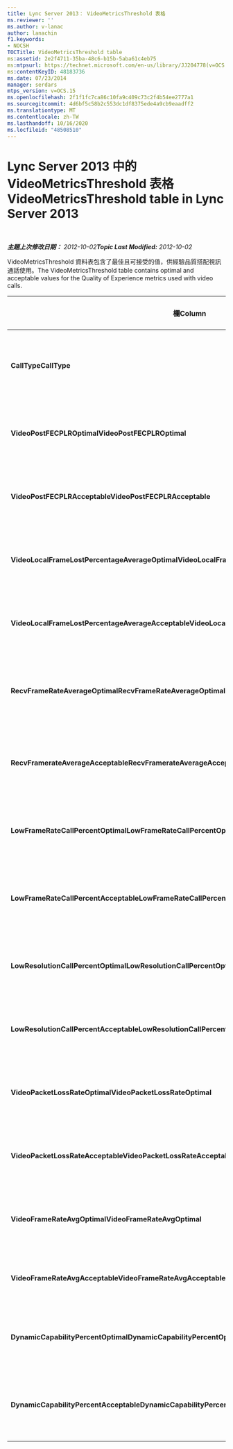```yaml
---
title: Lync Server 2013： VideoMetricsThreshold 表格
ms.reviewer: ''
ms.author: v-lanac
author: lanachin
f1.keywords:
- NOCSH
TOCTitle: VideoMetricsThreshold table
ms:assetid: 2e2f4711-35ba-48c6-b15b-5aba61c4eb75
ms:mtpsurl: https://technet.microsoft.com/en-us/library/JJ204778(v=OCS.15)
ms:contentKeyID: 48183736
ms.date: 07/23/2014
manager: serdars
mtps_version: v=OCS.15
ms.openlocfilehash: 2f1f1fc7ca86c10fa9c409c73c2f4b54ee2777a1
ms.sourcegitcommit: 4d6bf5c58b2c553dc1df8375ede4a9cb9eaadff2
ms.translationtype: MT
ms.contentlocale: zh-TW
ms.lasthandoff: 10/16/2020
ms.locfileid: "48508510"
---
```

# <a name="videometricsthreshold-table-in-lync-server-2013"></a><span data-ttu-id="59652-102">Lync Server 2013 中的 VideoMetricsThreshold 表格</span><span class="sxs-lookup"><span data-stu-id="59652-102">VideoMetricsThreshold table in Lync Server 2013</span></span>

<div data-xmlns="http://www.w3.org/1999/xhtml">

<div class="topic" data-xmlns="http://www.w3.org/1999/xhtml" data-msxsl="urn:schemas-microsoft-com:xslt" data-cs="https://msdn.microsoft.com/">

<div data-asp="https://msdn2.microsoft.com/asp">



</div>

<div id="mainSection">

<div id="mainBody">

<span> </span>

<span data-ttu-id="59652-103">_**主題上次修改日期：** 2012-10-02_</span><span class="sxs-lookup"><span data-stu-id="59652-103">_**Topic Last Modified:** 2012-10-02_</span></span>

<span data-ttu-id="59652-104">VideoMetricsThreshold 資料表包含了最佳且可接受的值，供經驗品質搭配視訊通話使用。</span><span class="sxs-lookup"><span data-stu-id="59652-104">The VideoMetricsThreshold table contains optimal and acceptable values for the Quality of Experience metrics used with video calls.</span></span>


<table>
<colgroup>
<col style="width: 25%" />
<col style="width: 25%" />
<col style="width: 25%" />
<col style="width: 25%" />
</colgroup>
<thead>
<tr class="header">
<th><span data-ttu-id="59652-105"><strong>欄</strong></span><span class="sxs-lookup"><span data-stu-id="59652-105"><strong>Column</strong></span></span></th>
<th><span data-ttu-id="59652-106"><strong>資料類型</strong></span><span class="sxs-lookup"><span data-stu-id="59652-106"><strong>Data Type</strong></span></span></th>
<th><span data-ttu-id="59652-107"><strong>索引鍵/索引</strong></span><span class="sxs-lookup"><span data-stu-id="59652-107"><strong>Key/Index</strong></span></span></th>
<th><span data-ttu-id="59652-108"><strong>詳細資料</strong></span><span class="sxs-lookup"><span data-stu-id="59652-108"><strong>Details</strong></span></span></th>
</tr>
</thead>
<tbody>
<tr class="odd">
<td><p><span data-ttu-id="59652-109"><strong>CallType</strong></span><span class="sxs-lookup"><span data-stu-id="59652-109"><strong>CallType</strong></span></span></p></td>
<td><p><span data-ttu-id="59652-110">int</span><span class="sxs-lookup"><span data-stu-id="59652-110">int</span></span></p></td>
<td><p><span data-ttu-id="59652-111">主要</span><span class="sxs-lookup"><span data-stu-id="59652-111">Primary</span></span></p></td>
<td><p><span data-ttu-id="59652-112">被指定的電話類型。</span><span class="sxs-lookup"><span data-stu-id="59652-112">Type of call that was placed.</span></span></p></td>
</tr>
<tr class="even">
<td><p><span data-ttu-id="59652-113"><strong>VideoPostFECPLROptimal</strong></span><span class="sxs-lookup"><span data-stu-id="59652-113"><strong>VideoPostFECPLROptimal</strong></span></span></p></td>
<td><p><span data-ttu-id="59652-114">十進位 (5，2) </span><span class="sxs-lookup"><span data-stu-id="59652-114">decimal(5,2)</span></span></p></td>
<td></td>
<td><p><span data-ttu-id="59652-115">預設值為 0.05。</span><span class="sxs-lookup"><span data-stu-id="59652-115">The default value is 0.05.</span></span></p></td>
</tr>
<tr class="odd">
<td><p><span data-ttu-id="59652-116"><strong>VideoPostFECPLRAcceptable</strong></span><span class="sxs-lookup"><span data-stu-id="59652-116"><strong>VideoPostFECPLRAcceptable</strong></span></span></p></td>
<td><p><span data-ttu-id="59652-117">十進位 (5，2) </span><span class="sxs-lookup"><span data-stu-id="59652-117">decimal(5,2)</span></span></p></td>
<td></td>
<td><p><span data-ttu-id="59652-118">預設值為 0.10。</span><span class="sxs-lookup"><span data-stu-id="59652-118">The default value is 0.10.</span></span></p></td>
</tr>
<tr class="even">
<td><p><span data-ttu-id="59652-119"><strong>VideoLocalFrameLostPercentageAverageOptimal</strong></span><span class="sxs-lookup"><span data-stu-id="59652-119"><strong>VideoLocalFrameLostPercentageAverageOptimal</strong></span></span></p></td>
<td><p><span data-ttu-id="59652-120">十進位 (5，2) </span><span class="sxs-lookup"><span data-stu-id="59652-120">decimal(5,2)</span></span></p></td>
<td></td>
<td><p><span data-ttu-id="59652-121">預設值為 5.0。</span><span class="sxs-lookup"><span data-stu-id="59652-121">The default value is 5.0.</span></span></p></td>
</tr>
<tr class="odd">
<td><p><span data-ttu-id="59652-122"><strong>VideoLocalFrameLostPercentageAverageAcceptable</strong></span><span class="sxs-lookup"><span data-stu-id="59652-122"><strong>VideoLocalFrameLostPercentageAverageAcceptable</strong></span></span></p></td>
<td><p><span data-ttu-id="59652-123">十進位 (5，2) </span><span class="sxs-lookup"><span data-stu-id="59652-123">decimal(5,2)</span></span></p></td>
<td></td>
<td><p><span data-ttu-id="59652-124">預設值為 10.0。</span><span class="sxs-lookup"><span data-stu-id="59652-124">The default value is 10.0.</span></span></p></td>
</tr>
<tr class="even">
<td><p><span data-ttu-id="59652-125"><strong>RecvFrameRateAverageOptimal</strong></span><span class="sxs-lookup"><span data-stu-id="59652-125"><strong>RecvFrameRateAverageOptimal</strong></span></span></p></td>
<td><p><span data-ttu-id="59652-126">十進位 (9，4) </span><span class="sxs-lookup"><span data-stu-id="59652-126">decimal(9,4)</span></span></p></td>
<td></td>
<td><p><span data-ttu-id="59652-127">預設值為 12.0000。</span><span class="sxs-lookup"><span data-stu-id="59652-127">The default value is 12.0000.</span></span></p></td>
</tr>
<tr class="odd">
<td><p><span data-ttu-id="59652-128"><strong>RecvFramerateAverageAcceptable</strong></span><span class="sxs-lookup"><span data-stu-id="59652-128"><strong>RecvFramerateAverageAcceptable</strong></span></span></p></td>
<td><p><span data-ttu-id="59652-129">十進位 (9，4) </span><span class="sxs-lookup"><span data-stu-id="59652-129">decimal(9,4)</span></span></p></td>
<td></td>
<td><p><span data-ttu-id="59652-130">預設值為 7.0000。</span><span class="sxs-lookup"><span data-stu-id="59652-130">The default value is 7.0000.</span></span></p></td>
</tr>
<tr class="even">
<td><p><span data-ttu-id="59652-131"><strong>LowFrameRateCallPercentOptimal</strong></span><span class="sxs-lookup"><span data-stu-id="59652-131"><strong>LowFrameRateCallPercentOptimal</strong></span></span></p></td>
<td><p><span data-ttu-id="59652-132">十進位 (5，2) </span><span class="sxs-lookup"><span data-stu-id="59652-132">decimal(5,2)</span></span></p></td>
<td></td>
<td><p><span data-ttu-id="59652-133">預設值為 5.0。</span><span class="sxs-lookup"><span data-stu-id="59652-133">The default value is 5.0.</span></span></p></td>
</tr>
<tr class="odd">
<td><p><span data-ttu-id="59652-134"><strong>LowFrameRateCallPercentAcceptable</strong></span><span class="sxs-lookup"><span data-stu-id="59652-134"><strong>LowFrameRateCallPercentAcceptable</strong></span></span></p></td>
<td><p><span data-ttu-id="59652-135">十進位 (5，2) </span><span class="sxs-lookup"><span data-stu-id="59652-135">decimal(5,2)</span></span></p></td>
<td></td>
<td><p><span data-ttu-id="59652-136">預設值為 10.0/。</span><span class="sxs-lookup"><span data-stu-id="59652-136">The default value is 10.0/</span></span></p></td>
</tr>
<tr class="even">
<td><p><span data-ttu-id="59652-137"><strong>LowResolutionCallPercentOptimal</strong></span><span class="sxs-lookup"><span data-stu-id="59652-137"><strong>LowResolutionCallPercentOptimal</strong></span></span></p></td>
<td><p><span data-ttu-id="59652-138">十進位 (5，2) </span><span class="sxs-lookup"><span data-stu-id="59652-138">decimal(5,2)</span></span></p></td>
<td></td>
<td><p><span data-ttu-id="59652-139">預設值為 5.0。</span><span class="sxs-lookup"><span data-stu-id="59652-139">The default value is 5.0.</span></span></p></td>
</tr>
<tr class="odd">
<td><p><span data-ttu-id="59652-140"><strong>LowResolutionCallPercentAcceptable</strong></span><span class="sxs-lookup"><span data-stu-id="59652-140"><strong>LowResolutionCallPercentAcceptable</strong></span></span></p></td>
<td><p><span data-ttu-id="59652-141">十進位 (5，2) </span><span class="sxs-lookup"><span data-stu-id="59652-141">decimal(5,2)</span></span></p></td>
<td></td>
<td><p><span data-ttu-id="59652-142">預設值為 10.0。</span><span class="sxs-lookup"><span data-stu-id="59652-142">The default value is 10.0.</span></span></p></td>
</tr>
<tr class="even">
<td><p><span data-ttu-id="59652-143"><strong>VideoPacketLossRateOptimal</strong></span><span class="sxs-lookup"><span data-stu-id="59652-143"><strong>VideoPacketLossRateOptimal</strong></span></span></p></td>
<td><p><span data-ttu-id="59652-144">foat</span><span class="sxs-lookup"><span data-stu-id="59652-144">foat</span></span></p></td>
<td></td>
<td><p><span data-ttu-id="59652-145">預設值為 0.05。</span><span class="sxs-lookup"><span data-stu-id="59652-145">The default value is 0.05.</span></span></p></td>
</tr>
<tr class="odd">
<td><p><span data-ttu-id="59652-146"><strong>VideoPacketLossRateAcceptable</strong></span><span class="sxs-lookup"><span data-stu-id="59652-146"><strong>VideoPacketLossRateAcceptable</strong></span></span></p></td>
<td><p><span data-ttu-id="59652-147">float</span><span class="sxs-lookup"><span data-stu-id="59652-147">float</span></span></p></td>
<td></td>
<td><p><span data-ttu-id="59652-148">預設值為 0.10。</span><span class="sxs-lookup"><span data-stu-id="59652-148">The default value is 0.10.</span></span></p></td>
</tr>
<tr class="even">
<td><p><span data-ttu-id="59652-149"><strong>VideoFrameRateAvgOptimal</strong></span><span class="sxs-lookup"><span data-stu-id="59652-149"><strong>VideoFrameRateAvgOptimal</strong></span></span></p></td>
<td><p><span data-ttu-id="59652-150">float</span><span class="sxs-lookup"><span data-stu-id="59652-150">float</span></span></p></td>
<td></td>
<td><p><span data-ttu-id="59652-151">預設值為 12。</span><span class="sxs-lookup"><span data-stu-id="59652-151">The default value is 12.</span></span></p></td>
</tr>
<tr class="odd">
<td><p><span data-ttu-id="59652-152"><strong>VideoFrameRateAvgAcceptable</strong></span><span class="sxs-lookup"><span data-stu-id="59652-152"><strong>VideoFrameRateAvgAcceptable</strong></span></span></p></td>
<td><p><span data-ttu-id="59652-153">float</span><span class="sxs-lookup"><span data-stu-id="59652-153">float</span></span></p></td>
<td></td>
<td><p><span data-ttu-id="59652-154">預設值為 7。</span><span class="sxs-lookup"><span data-stu-id="59652-154">The default value is 7.</span></span></p></td>
</tr>
<tr class="even">
<td><p><span data-ttu-id="59652-155"><strong>DynamicCapabilityPercentOptimal</strong></span><span class="sxs-lookup"><span data-stu-id="59652-155"><strong>DynamicCapabilityPercentOptimal</strong></span></span></p></td>
<td><p><span data-ttu-id="59652-156">十進位 (5，2) </span><span class="sxs-lookup"><span data-stu-id="59652-156">decimal(5,2)</span></span></p></td>
<td></td>
<td><p><span data-ttu-id="59652-157">預設值為 5.00。</span><span class="sxs-lookup"><span data-stu-id="59652-157">The default value is 5.00.</span></span></p></td>
</tr>
<tr class="odd">
<td><p><span data-ttu-id="59652-158"><strong>DynamicCapabilityPercentAcceptable</strong></span><span class="sxs-lookup"><span data-stu-id="59652-158"><strong>DynamicCapabilityPercentAcceptable</strong></span></span></p></td>
<td><p><span data-ttu-id="59652-159">十進位 (5，2) </span><span class="sxs-lookup"><span data-stu-id="59652-159">decimal(5,2)</span></span></p></td>
<td></td>
<td><p><span data-ttu-id="59652-160">預設值為 10.00。</span><span class="sxs-lookup"><span data-stu-id="59652-160">The default value is 10.00.</span></span></p></td>
</tr>
</tbody>
</table>


</div>

<span> </span>

</div>

</div>

</div>

